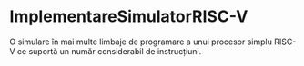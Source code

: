 # ImplementareSimulatorRISC-V
O simulare în mai multe limbaje de programare a unui procesor simplu RISC-V ce suportă un număr considerabil de instrucțiuni.
